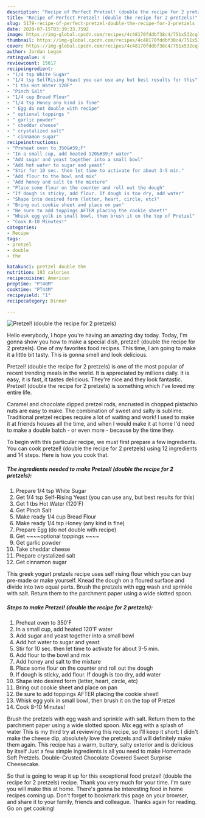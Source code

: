```yaml
---
description: "Recipe of Perfect Pretzel! (double the recipe for 2 pretzels)"
title: "Recipe of Perfect Pretzel! (double the recipe for 2 pretzels)"
slug: 5179-recipe-of-perfect-pretzel-double-the-recipe-for-2-pretzels
date: 2020-07-15T03:39:33.759Z
image: https://img-global.cpcdn.com/recipes/4c48170fddbf38c4/751x532cq70/pretzel-double-the-recipe-for-2-pretzels-recipe-main-photo.jpg
thumbnail: https://img-global.cpcdn.com/recipes/4c48170fddbf38c4/751x532cq70/pretzel-double-the-recipe-for-2-pretzels-recipe-main-photo.jpg
cover: https://img-global.cpcdn.com/recipes/4c48170fddbf38c4/751x532cq70/pretzel-double-the-recipe-for-2-pretzels-recipe-main-photo.jpg
author: Jordan Logan
ratingvalue: 4
reviewcount: 15617
recipeingredient:
- "1/4 tsp White Sugar"
- "1/4 tsp SelfRising Yeast you can use any but best results for this"
- "1 tbs Hot Water 120F"
- "Pinch Salt"
- "1/4 cup Bread Flour"
- "1/4 tsp Honey any kind is fine"
- " Egg do not double with recipe"
- " optional toppings "
- " garlic powder"
- " cheddar cheese"
- " crystalized salt"
- " cinnamon sugar"
recipeinstructions:
- "Preheat oven to 350&#39;F"
- "In a small cup, add heated 120&#39;F water"
- "Add sugar and yeast together into a small bowl"
- "Add hot water to sugar and yeast"
- "Stir for 10 sec. then let time to activate for about 3-5 min."
- "Add flour to the bowl and mix"
- "Add honey and salt to the mixture"
- "Place some flour on the counter and roll out the dough"
- "If dough is sticky, add flour. If dough is too dry, add water"
- "Shape into desired form (letter, heart, circle, etc)"
- "Bring out cookie sheet and place on pan"
- "Be sure to add toppings AFTER placing the cookie sheet!"
- "Whisk egg yolk in small bowl, then brush it on the top of Pretzel"
- "Cook 8-10 Minutes!"
categories:
- Recipe
tags:
- pretzel
- double
- the

katakunci: pretzel double the 
nutrition: 193 calories
recipecuisine: American
preptime: "PT40M"
cooktime: "PT44M"
recipeyield: "1"
recipecategory: Dinner

---
```



![Pretzel! (double the recipe for 2 pretzels)](https://img-global.cpcdn.com/recipes/4c48170fddbf38c4/751x532cq70/pretzel-double-the-recipe-for-2-pretzels-recipe-main-photo.jpg)

Hello everybody, I hope you're having an amazing day today. Today, I'm gonna show you how to make a special dish, pretzel! (double the recipe for 2 pretzels). One of my favorites food recipes. This time, I am going to make it a little bit tasty. This is gonna smell and look delicious.

Pretzel! (double the recipe for 2 pretzels) is one of the most popular of recent trending meals in the world. It is appreciated by millions daily. It is easy, it is fast, it tastes delicious. They're nice and they look fantastic. Pretzel! (double the recipe for 2 pretzels) is something which I've loved my entire life.

Caramel and chocolate dipped pretzel rods, encrusted in chopped pistachio nuts are easy to make. The combination of sweet and salty is sublime. Traditional pretzel recipes require a lot of waiting and work! I used to make it at friends houses all the time, and when I would make it at home I&#39;d need to make a double batch - or even more - because by the time they.


To begin with this particular recipe, we must first prepare a few ingredients. You can cook pretzel! (double the recipe for 2 pretzels) using 12 ingredients and 14 steps. Here is how you cook that.

<!--inarticleads1-->

##### The ingredients needed to make Pretzel! (double the recipe for 2 pretzels):

1. Prepare 1/4 tsp White Sugar
1. Get 1/4 tsp Self-Rising Yeast (you can use any, but best results for this)
1. Get 1 tbs Hot Water (120`F)
1. Get Pinch Salt
1. Make ready 1/4 cup Bread Flour
1. Make ready 1/4 tsp Honey (any kind is fine)
1. Prepare  Egg (do not double with recipe)
1. Get  ~~~~optional toppings ~~~~
1. Get  garlic powder
1. Take  cheddar cheese
1. Prepare  crystalized salt
1. Get  cinnamon sugar


This greek yogurt pretzels recipe uses self rising flour which you can buy pre-made or make yourself. Knead the dough on a floured surface and divide into two equal parts. Brush the pretzels with egg wash and sprinkle with salt. Return them to the parchment paper using a wide slotted spoon. 

<!--inarticleads2-->

##### Steps to make Pretzel! (double the recipe for 2 pretzels):

1. Preheat oven to 350&#39;F
1. In a small cup, add heated 120&#39;F water
1. Add sugar and yeast together into a small bowl
1. Add hot water to sugar and yeast
1. Stir for 10 sec. then let time to activate for about 3-5 min.
1. Add flour to the bowl and mix
1. Add honey and salt to the mixture
1. Place some flour on the counter and roll out the dough
1. If dough is sticky, add flour. If dough is too dry, add water
1. Shape into desired form (letter, heart, circle, etc)
1. Bring out cookie sheet and place on pan
1. Be sure to add toppings AFTER placing the cookie sheet!
1. Whisk egg yolk in small bowl, then brush it on the top of Pretzel
1. Cook 8-10 Minutes!


Brush the pretzels with egg wash and sprinkle with salt. Return them to the parchment paper using a wide slotted spoon. Mix egg with a splash of water This is my third try at reviewing this recipe, so I&#39;ll keep it short: I didn&#39;t make the cheese dip, absolutely love the pretzels and will definitely make them again. This recipe has a warm, buttery, salty exterior and is delicious by itself Just a few simple ingredients is all you need to make Homemade Soft Pretzels. Double-Crusted Chocolate Covered Sweet Surprise Cheesecake. 

So that is going to wrap it up for this exceptional food pretzel! (double the recipe for 2 pretzels) recipe. Thank you very much for your time. I'm sure you will make this at home. There's gonna be interesting food in home recipes coming up. Don't forget to bookmark this page on your browser, and share it to your family, friends and colleague. Thanks again for reading. Go on get cooking!
